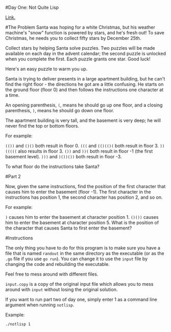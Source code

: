 #Day One: Not Quite Lisp

[Link.](http://adventofcode.com/day/1)

#The Problem
Santa was hoping for a white Christmas, but his weather machine's "snow" function is powered by stars, and he's fresh out! To save Christmas, he needs you to collect fifty stars by December 25th.

Collect stars by helping Santa solve puzzles. Two puzzles will be made available on each day in the advent calendar; the second puzzle is unlocked when you complete the first. Each puzzle grants one star. Good luck!

Here's an easy puzzle to warm you up.

Santa is trying to deliver presents in a large apartment building, but he can't find the right floor - the directions he got are a little confusing. He starts on the ground floor (floor 0) and then follows the instructions one character at a time.

An opening parenthesis, `(`, means he should go up one floor, and a closing parenthesis, `)`, means he should go down one floor.

The apartment building is very tall, and the basement is very deep; he will never find the top or bottom floors.

For example:

`(())` and `()()` both result in floor 0.
`(((` and `(()(()(` both result in floor 3.
`))(((((` also results in floor 3.
`())` and `))(` both result in floor -1 (the first basement level).
`)))` and `)())())` both result in floor -3.

To what floor do the instructions take Santa?

#Part 2

Now, given the same instructions, find the position of the first character that causes him to enter the basement (floor -1). The first character in the instructions has position 1, the second character has position 2, and so on.

For example:

`)` causes him to enter the basement at character position 1.
`()())` causes him to enter the basement at character position 5.
What is the position of the character that causes Santa to first enter the basement?

#Instructions

The only thing you have to do for this program is to make sure you have a file that is named `randout` in the same directory as the executable (or as the `.go` file if you use `go run`). You can change it to use the `input` file by changing the code and rebuilding the executable.

Feel free to mess around with different files.

`input.copy` is a copy of the original input file which allows you to mess around with `input` without losing the original solution.

If you want to run part two of day one, simply enter 1 as a command line argument when running `notlisp`.

Example:

`./notlisp 1`
